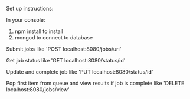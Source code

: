 Set up instructions:

In your console:
  1. npm install to install
  2. mongod to connect to database


Submit jobs like 'POST localhost:8080/jobs/url'

Get job status like 'GET localhost:8080/status/id'

Update and complete job like 'PUT localhost:8080/status/id'

Pop first item from queue and view results if job is complete
like 'DELETE localhost:8080/jobs/view'
